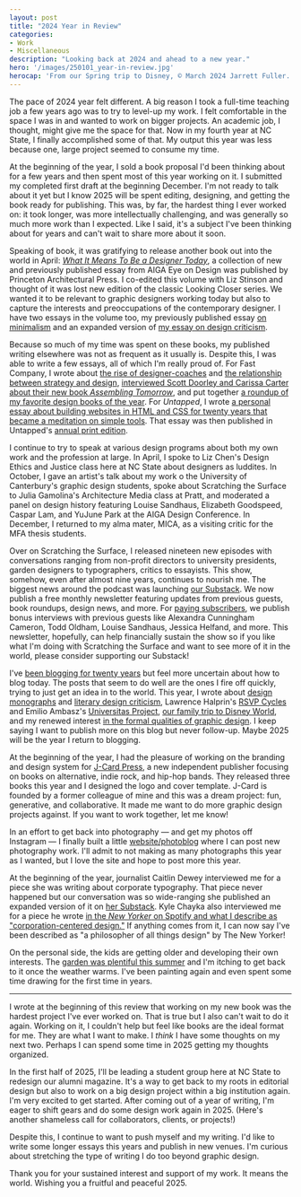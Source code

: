 ```yaml
---
layout: post
title: "2024 Year in Review"
categories:
- Work
- Miscellaneous 
description: "Looking back at 2024 and ahead to a new year."
hero: '/images/250101_year-in-review.jpg'
herocap: 'From our Spring trip to Disney, © March 2024 Jarrett Fuller.'
---
```


The pace of 2024 year felt different. A big reason I took a full-time teaching job a few years ago was to try to level-up my work. I felt comfortable in the space I was in and wanted to work on bigger projects. An academic job, I thought, might give me the space for that. Now in my fourth year at NC State, I finally accomplished some of that. My output this year was less because one, large project seemed to consume my time. 

At the beginning of the year, I sold a book proposal I'd been thinking about for a few years and then spent most of this year working on it. I submitted my completed first draft at the beginning December. I'm not ready to talk about it yet but I know 2025 will be spent editing, designing, and getting the book ready for publishing. This was, by far, the hardest thing I ever worked on: it took longer, was more intellectually challenging, and was generally so much more work than I expected. Like I said, it's a subject I've been thinking about for years and can't wait to share more about it soon.

Speaking of book, it was gratifying to release another book out into the world in April: [*What It Means To Be a Designer Today*](https://bookshop.org/a/7836/9781797224558), a collection of new and previously published essay from AIGA Eye on Design was published by Princeton Architectural Press. I co-edited this volume with Liz Stinson and thought of it was lost new edition of the classic Looking Closer series. We wanted it to be relevant to graphic designers working today but also to capture the interests and preoccupations of the contemporary designer. I have two essays in the volume too, my previously published essay [on minimalism](https://eyeondesign.aiga.org/graphic-designers-have-always-loved-minimalism-but-at-what-cost/) and an expanded version of [my essay on design criticism](https://eyeondesign.aiga.org/design-criticism-is-everywhere-why-are-we-still-looking-for-it/).

Because so much of my time was spent on these books, my published writing elsewhere was not as frequent as it usually is. Despite this, I was able to write a few essays, all of which I'm really proud of. For Fast Company, I wrote about [the rise of designer-coaches](https://www.fastcompany.com/91244915/the-design-industry-is-broken-these-design-coaches-want-to-fix-it) and [the relationship between strategy and design](https://www.fastcompany.com/91107849/is-the-rise-of-strategy-the-death-of-design), [interviewed Scott Doorley and Carissa Carter about their new book *Assembling Tomorrow*](https://www.fastcompany.com/91153344/stanford-design-book-assembling-tomorrow), and put together [a roundup of my favorite design books of the year](https://www.fastcompany.com/91245522/the-best-design-books-of-2024). For *Untapped*, I wrote [a personal essay about building websites in HTML and CSS for twenty years that became a meditation on simple tools](https://www.untappedjournal.com/issues/issue-11/jarrett-fuller-building-with-simple-tools-longevity). That essay was then published in Untapped's [annual print edition](https://www.instagram.com/p/DCUbd4GObBE/?img_index=1).

I continue to try to speak at various design programs about both my own work and the profession at large. In April, I spoke to Liz Chen's Design Ethics and Justice class here at NC State about designers as luddites. In October, I gave an artist's talk about my work o the University of Canterbury's graphic design students, spoke about Scratching the Surface to Julia Gamolina's Architecture Media class at Pratt, and moderated a panel on design history featuring Louise Sandhaus, Elizabeth Goodspeed, Caspar Lam, and YuJune Park at the AIGA Design Conference. In December, I returned to my alma mater, MICA, as a visiting critic for the MFA thesis students.

Over on Scratching the Surface, I released nineteen new episodes with conversations ranging from non-profit directors to university presidents, garden designers to typographers, critics to essayists. This show, somehow, even after almost nine years, continues to nourish me. The biggest news around the podcast was launching [our Substack](https://surfacepodcast.substack.com). We now publish a free monthly newsletter featuring updates from previous guests, book roundups, design news, and more. For [paying subscribers](https://surfacepodcast.substack.com/t/bonus-interviews), we publish bonus interviews with previous guests like Alexandra Cunningham Cameron, Todd Oldham, Louise Sandhaus, Jessica Helfand, and more. This newsletter, hopefully, can help financially sustain the show so if you like what I'm doing with Scratching the Surface and want to see more of it in the world, please consider supporting our Substack!

I've [been blogging for twenty years](https://www.jarrettfuller.blog/2024/11/20-years/) but feel more uncertain about how to blog today. The posts that seem to do well are the ones I fire off quickly, trying to just get an idea in to the world. This year, I wrote about [design monographs](https://www.jarrettfuller.blog/2024/08/design-against-design/) and [literary design criticism](https://www.jarrettfuller.blog/2024/09/literary-design-criticism/), Lawrence Halprin's [RSVP Cycles](https://www.jarrettfuller.blog/2024/05/rsvp-cycles/) and Emilio Ambasz's [Universitas Project](https://www.jarrettfuller.blog/2024/04/univeritas-project/), [our family trip to Disney World](https://www.jarrettfuller.blog/2024/04/disney/), and my renewed interest [in the formal qualities of graphic design](https://www.jarrettfuller.blog/2024/01/return-to-form/). I keep saying I want to publish more on this blog but never follow-up. Maybe 2025 will be the year I return to blogging. 

At the beginning of the year, I had the pleasure of working on the branding and design system for [J-Card Press](https://www.jcardpress.com), a new independent publisher focusing on books on alternative, indie rock, and hip-hop bands. They released three books this year and I designed the logo and cover template. J-Card is founded by a former colleague of mine and this was a dream project: fun, generative, and collaborative. It made me want to do more graphic design projects against. If you want to work together, let me know!

In an effort to get back into photography — and get my photos off Instagram — I finally built a little [website/photoblog](https://jarrettfuller.photo) where I can post new photography work. I'll admit to not making as many photographs this year as I wanted, but I love the site and hope to post more this year.

At the beginning of the year, journalist Caitlin Dewey interviewed me for a piece she was writing about corporate typography. That piece never happened but our conversation was so wide-ranging she published an expanded version of it on [her Substack](https://linksiwouldgchatyou.substack.com/p/why-does-everything-online-look-the). Kyle Chayka also interviewed me for a piece he wrote [in the *New Yorker* on Spotify and what I describe as "corporation-centered design."](https://www.newyorker.com/culture/infinite-scroll/why-i-finally-quit-spotify) If anything comes from it, I can now say I've been described as "a philosopher of all things design" by The New Yorker! 

On the personal side, the kids are getting older and developing their own interests. The [garden was plentiful this summer](https://www.jarrettfuller.blog/2024/07/garden/) and I'm itching to get back to it once the weather warms. I've been painting again and even spent some time drawing for the first time in years. 

* * *

I wrote at the beginning of this review that working on my new book was the hardest project I've ever worked on. That is true but I also can't wait to do it again. Working on it, I couldn't help but feel like books are the ideal format for me. They are what I want to make. I *think* I have some thoughts on my next two. Perhaps I can spend some time in 2025 getting my thoughts organized.

In the first half of 2025, I'll be leading a student group here at NC State to redesign our alumni magazine. It's a way to get back to my roots in editorial design but also to work on a big design project within a big institution again. I'm very excited to get started. After coming out of a year of writing, I'm eager to shift gears and do some design work again in 2025. (Here's another shameless call for collaborators, clients, or projects!)

Despite this, I continue to want to push myself and my writing. I'd like to write some longer essays this years and publish in new venues. I'm curious about stretching the type of writing I do too beyond graphic design.

Thank you for your sustained interest and support of my work. It means the world. Wishing you a fruitful and peaceful 2025.

